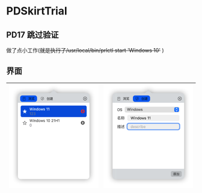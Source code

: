 # PDSkirtTrial
## PD17 跳过验证
做了点小工作(~~就是执行了/usr/local/bin/prlctl start 'Windows 10'~~ )

## 界面
![浏览](./rendering/1.png)|![创建](./rendering/2.png)
|:---:|:---|